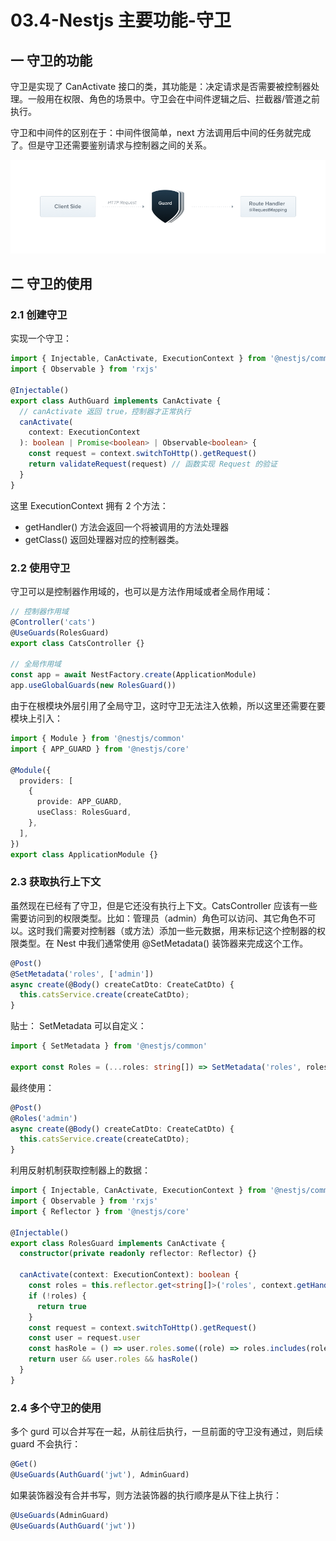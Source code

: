 # 03.4-Nestjs 主要功能-守卫

## 一 守卫的功能

守卫是实现了 CanActivate 接口的类，其功能是：决定请求是否需要被控制器处理。一般用在权限、角色的场景中。守卫会在中间件逻辑之后、拦截器/管道之前执行。

守卫和中间件的区别在于：中间件很简单，next 方法调用后中间的任务就完成了。但是守卫还需要鉴别请求与控制器之间的关系。

![守卫](../images/nest/05.png)

## 二 守卫的使用

### 2.1 创建守卫

实现一个守卫：

```ts
import { Injectable, CanActivate, ExecutionContext } from '@nestjs/common'
import { Observable } from 'rxjs'

@Injectable()
export class AuthGuard implements CanActivate {
  // canActivate 返回 true，控制器才正常执行
  canActivate(
    context: ExecutionContext
  ): boolean | Promise<boolean> | Observable<boolean> {
    const request = context.switchToHttp().getRequest()
    return validateRequest(request) // 函数实现 Request 的验证
  }
}
```

这里 ExecutionContext 拥有 2 个方法：

- getHandler() 方法会返回一个将被调用的方法处理器
- getClass() 返回处理器对应的控制器类。

### 2.2 使用守卫

守卫可以是控制器作用域的，也可以是方法作用域或者全局作用域：

```ts
// 控制器作用域
@Controller('cats')
@UseGuards(RolesGuard)
export class CatsController {}

// 全局作用域
const app = await NestFactory.create(ApplicationModule)
app.useGlobalGuards(new RolesGuard())
```

由于在根模块外层引用了全局守卫，这时守卫无法注入依赖，所以这里还需要在要模块上引入：

```ts
import { Module } from '@nestjs/common'
import { APP_GUARD } from '@nestjs/core'

@Module({
  providers: [
    {
      provide: APP_GUARD,
      useClass: RolesGuard,
    },
  ],
})
export class ApplicationModule {}
```

### 2.3 获取执行上下文

虽然现在已经有了守卫，但是它还没有执行上下文。CatsController 应该有一些需要访问到的权限类型。比如：管理员（admin）角色可以访问、其它角色不可以。这时我们需要对控制器（或方法）添加一些元数据，用来标记这个控制器的权限类型。在 Nest 中我们通常使用 @SetMetadata() 装饰器来完成这个工作。

```ts
@Post()
@SetMetadata('roles', ['admin'])
async create(@Body() createCatDto: CreateCatDto) {
  this.catsService.create(createCatDto);
}
```

贴士： SetMetadata 可以自定义：

```ts
import { SetMetadata } from '@nestjs/common'

export const Roles = (...roles: string[]) => SetMetadata('roles', roles)
```

最终使用：

```ts
@Post()
@Roles('admin')
async create(@Body() createCatDto: CreateCatDto) {
  this.catsService.create(createCatDto);
}
```

利用反射机制获取控制器上的数据：

```ts
import { Injectable, CanActivate, ExecutionContext } from '@nestjs/common'
import { Observable } from 'rxjs'
import { Reflector } from '@nestjs/core'

@Injectable()
export class RolesGuard implements CanActivate {
  constructor(private readonly reflector: Reflector) {}

  canActivate(context: ExecutionContext): boolean {
    const roles = this.reflector.get<string[]>('roles', context.getHandler())
    if (!roles) {
      return true
    }
    const request = context.switchToHttp().getRequest()
    const user = request.user
    const hasRole = () => user.roles.some((role) => roles.includes(role))
    return user && user.roles && hasRole()
  }
}
```

### 2.4 多个守卫的使用

多个 gurd 可以合并写在一起，从前往后执行，一旦前面的守卫没有通过，则后续 guard 不会执行：

```ts
@Get()
@UseGuards(AuthGuard('jwt'), AdminGuard)
```

如果装饰器没有合并书写，则方法装饰器的执行顺序是从下往上执行：

```ts
@UseGuards(AdminGuard)
@UseGuards(AuthGuard('jwt'))
```
